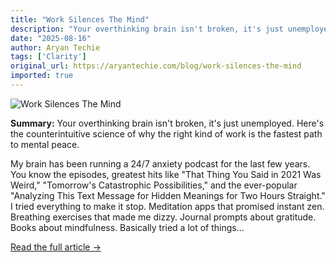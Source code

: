 ```yaml
---
title: "Work Silences The Mind"
description: "Your overthinking brain isn't broken, it's just unemployed. Here's the counterintuitive science of why the right kind of work is the fastest path to mental peace."
date: "2025-08-16"
author: Aryan Techie
tags: ['Clarity']
original_url: https://aryantechie.com/blog/work-silences-the-mind
imported: true
---
```


![Work Silences The Mind](https://aryantechie.com/images/covers/6-work-silences-the-mind.jpg)

**Summary:** Your overthinking brain isn't broken, it's just unemployed. Here's the counterintuitive science of why the right kind of work is the fastest path to mental peace.

My brain has been running a 24/7 anxiety podcast for the last few years. You know the episodes, greatest hits like "That Thing You Said in 2021 Was Weird," "Tomorrow's Catastrophic Possibilities," and the ever-popular "Analyzing This Text Message for Hidden Meanings for Two Hours Straight." I tried everything to make it stop. Meditation apps that promised instant zen. Breathing exercises that made me dizzy. Journal prompts about gratitude. Books about mindfulness. Basically tried a lot of things...

[Read the full article →](https://aryantechie.com/blog/work-silences-the-mind)
